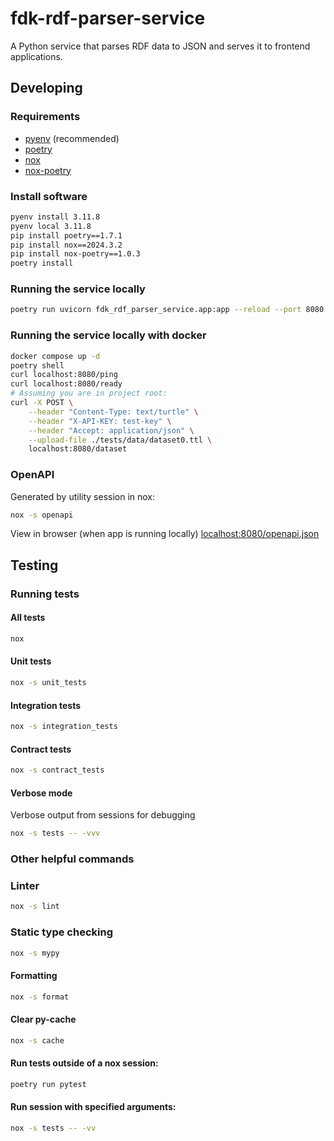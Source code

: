 # fdk-rdf-parser-service

A Python service that parses RDF data to JSON and serves it to frontend applications.

## Developing

### Requirements

- [pyenv](https://github.com/pyenv/pyenv) (recommended)
- [poetry](https://python-poetry.org/)
- [nox](https://nox.thea.codes/en/stable/)
- [nox-poetry](https://pypi.org/project/nox-poetry/)

### Install software

```bash
pyenv install 3.11.8
pyenv local 3.11.8
pip install poetry==1.7.1
pip install nox==2024.3.2
pip install nox-poetry==1.0.3
poetry install
```

### Running the service locally

```bash
poetry run uvicorn fdk_rdf_parser_service.app:app --reload --port 8080 --env-file .env.development
```

### Running the service locally with docker

```bash
docker compose up -d
poetry shell
curl localhost:8080/ping
curl localhost:8080/ready
# Assuming you are in project root:
curl -X POST \
    --header "Content-Type: text/turtle" \
    --header "X-API-KEY: test-key" \
    --header "Accept: application/json" \
    --upload-file ./tests/data/dataset0.ttl \
    localhost:8080/dataset
```

### OpenAPI

Generated by utility session in nox:

```bash
nox -s openapi
```

View in browser (when app is running locally) [localhost:8080/openapi.json](localhost:8080/openapi.json)

## Testing

### Running tests

#### All tests

```bash
nox
```

#### Unit tests

```bash
nox -s unit_tests
```

#### Integration tests

```bash
nox -s integration_tests
```

#### Contract tests

```bash
nox -s contract_tests
```

#### Verbose mode

Verbose output from sessions for debugging

```bash
nox -s tests -- -vvv
```

### Other helpful commands

### Linter

```bash
nox -s lint
```

### Static type checking

```bash
nox -s mypy
```

#### Formatting

```bash
nox -s format
```

#### Clear py-cache

```bash
nox -s cache
```

#### Run tests outside of a nox session:

```bash
poetry run pytest
```

#### Run session with specified arguments:

```bash
nox -s tests -- -vv
```
